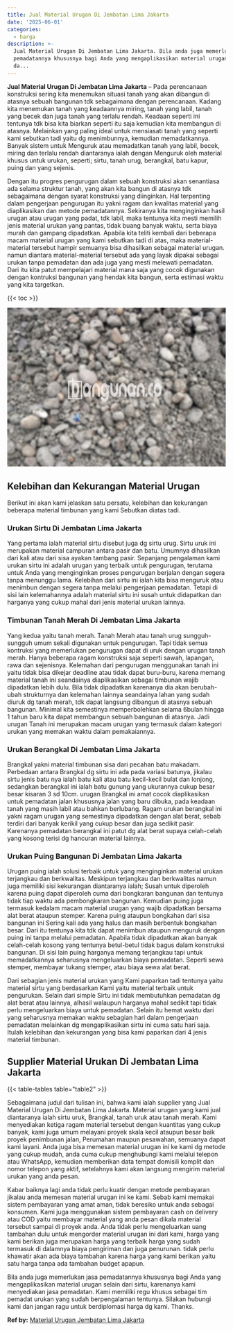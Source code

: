 ```yaml
---
title: Jual Material Urugan Di Jembatan Lima Jakarta
date: '2025-06-01'
categories:
  - harga
description: >-
  Jual Material Urugan Di Jembatan Lima Jakarta. Bila anda juga memerlukan jasa
  pemadatannya khususnya bagi Anda yang mengaplikasikan material urugan selain
  da...
---
```


**Jual Material Urugan Di Jembatan Lima Jakarta** – Pada perencanaan konstruksi sering kita menemukan situasi tanah yang akan dibangun di atasnya sebuah bangunan tdk sebagaimana dengan perencanaan. Kadang kita menemukan tanah yang keadaannya miring, tanah yang labil, tanah yang becek dan juga tanah yang terlalu rendah. Keadaan seperti ini tentunya tdk bisa kita biarkan seperti itu saja kemudian kita membangun di atasnya. Melainkan yang paling ideal untuk mensiasati tanah yang seperti kami sebutkan tadi yaitu dg menimbunnya, kemudian memadatkannya. Banyak sistem untuk Menguruk atau memadatkan tanah yang labil, becek, miring dan terlalu rendah diantaranya ialah dengan Menguruk oleh material khusus untuk urukan, seperti; sirtu, tanah urug, berangkal, batu kapur, puing dan yang sejenis.

Dengan itu progres pengurugan dalam sebuah konstruksi akan senantiasa ada selama struktur tanah, yang akan kita bangun di atasnya tdk sebagaimana dengan syarat konstruksi yang diinginkan. Hal terpenting dalam pengerjaan pengurugan itu yakni ragam dan kwalitas material yang diaplikasikan dan metode pemadatannya. Sekiranya kita menginginkan hasil urugan atau urugan yang padat, tdk labil, maka tentunya kita mesti memilih jenis material urukan yang pantas, tidak buang banyak waktu, serta biaya murah dan gampang dipadatkan. Apabila kita teliti kembali dari beberapa macam material urugan yang kami sebutkan tadi di atas, maka material-material tersebut hampir semuanya bisa dihasilkan sebagai material urugan. namun diantara material-material tersebut ada yang layak dipakai sebagai urukan tanpa pemadatan dan ada juga yang mesti melewati pemadatan. Dari itu kita patut mempelajari material mana saja yang cocok digunakan dengan kontruksi bangunan yang hendak kita bangun, serta estimasi waktu yang kita targetkan.

{{< toc >}}

![Jual Material Urugan Di Jembatan Lima Jakarta](/images/jual-urugan-22.png)

## Kelebihan dan Kekurangan Material Urugan

Berikut ini akan kami jelaskan satu persatu, kelebihan dan kekurangan beberapa material timbunan yang kami Sebutkan diatas tadi.

### Urukan Sirtu Di Jembatan Lima Jakarta

Yang pertama ialah material sirtu disebut juga dg sirtu urug. Sirtu uruk ini merupakan material campuran antara pasir dan batu. Umumnya dihasilkan dari kali atau dari sisa ayakan tambang pasir. Sepanjang pengalaman kami urukan sirtu ini adalah urugan yang terbaik untuk pengurugan, terutama untuk Anda yang menginginkan proses pengurugan berjalan dengan segera tanpa menunggu lama. Kelebihan dari sirtu ini ialah kita bisa menguruk atau menimbun dengan segera tanpa melalui pengerjaan pemadatan. Tetapi di sisi lain kelemahannya adalah material sirtu ini susah untuk didapatkan dan harganya yang cukup mahal dari jenis material urukan lainnya.

### Timbunan Tanah Merah Di Jembatan Lima Jakarta

Yang kedua yaitu tanah merah. Tanah Merah atau tanah urug sungguh-sungguh umum sekali digunakan untuk pengurugan. Tapi tidak semua kontruksi yang memerlukan pengurugan dapat di uruk dengan urugan tanah merah. Hanya beberapa ragam konstruksi saja seperti sawah, lapangan, rawa dan sejenisnya. Kelemahan dari pengurugan menggunakan tanah ini yaitu tidak bisa dikejar deadline atau tidak dapat buru-buru, karena memang material tanah ini seandainya diaplikasikan sebagai timbunan wajib dipadatkan lebih dulu. Bila tidak dipadatkan karenanya dia akan berubah-ubah strukturnya dan kelemahan lainnya seandainya lahan yang sudah diuruk dg tanah merah, tdk dapat langsung dibangun di atasnya sebuah bangunan. Minimal kita semestinya memperbolehkan selama 6bulan hingga 1 tahun baru kita dapat membangun sebuah bangunan di atasnya. Jadi urugan Tanah ini merupakan macam urugan yang termasuk dalam kategori urukan yang memakan waktu dalam pemakaiannya.

### Urukan Berangkal Di Jembatan Lima Jakarta

Brangkal yakni material timbunan sisa dari pecahan batu makadam. Perbedaan antara Brangkal dg sirtu ini ada pada variasi batunya, jikalau sirtu jenis batu nya ialah batu kali atau batu kecil-kecil bulat dan lonjong, sedangkan berangkal ini ialah batu gunung yang ukurannya cukup besar besar kisaran 3 sd 10cm. urugan Brangkal ini amat cocok diaplikasikan untuk pemadatan jalan khususnya jalan yang baru dibuka, pada keadaan tanah yang masih labil atau bahkan berlubang. Ragam urukan berangkal ini yakni ragam urugan yang semestinya dipadatkan dengan alat berat, sebab terdiri dari banyak kerikil yang cukup besar dan juga sedikit pasir. Karenanya pemadatan berangkal ini patut dg alat berat supaya celah-celah yang kosong terisi dg hancuran material lainnya.

### Urukan Puing Bangunan Di Jembatan Lima Jakarta

Urugan puing ialah solusi terbaik untuk yang menginginkan material urukan terjangkau dan berkwalitas. Meskipun terjangkau dan berkwalitas namun juga memiliki sisi kekurangan diantaranya ialah; Susah untuk diperoleh karena puing dapat diperoleh cuma dari bongkaran bangunan dan tentunya tidak tiap waktu ada pembongkaran bangunan. Kemudian puing juga termasuk kedalam macam material urugan yang wajib dipadatkan bersama alat berat ataupun stemper. Karena puing ataupun bongkahan dari sisa bangunan ini Sering kali ada yang halus dan masih berbentuk bongkahan besar. Dari itu tentunya kita tdk dapat menimbun ataupun menguruk dengan puing ini tanpa melalui pemadatan. Apabila tidak dipadatkan akan banyak celah-celah kosong yang tentunya betul-betul tidak bagus dalam konstruksi bangunan. Di sisi lain puing harganya memang terjangkau tapi untuk memadatkannya seharusnya mengeluarkan biaya pemadatan. Seperti sewa stemper, membayar tukang stemper, atau biaya sewa alat berat.

Dari sebagian jenis material urukan yang Kami paparkan tadi tentunya yaitu material sirtu yang berdasarkan Kami yaitu material terbaik untuk pengurukan. Selain dari simple Sirtu ini tidak membutuhkan pemadatan dg alat berat atau lainnya, alhasil walaupun harganya mahal sedikit tapi tidak perlu mengeluarkan biaya untuk pemadatan. Selain itu hemat waktu dari yang seharusnya memakan waktu sebagian hari dalam pengerjaan pemadatan melainkan dg mengaplikasikan sirtu ini cuma satu hari saja. Itulah kelebihan dan kekurangan yang bisa kami paparkan dari 4 jenis material timbunan.

## Supplier Material Urukan Di Jembatan Lima Jakarta

{{< table-tables table="table2" >}}

Sebagaimana judul dari tulisan ini, bahwa kami ialah supplier yang Jual Material Urugan Di Jembatan Lima Jakarta. Material urugan yang kami jual diantaranya ialah sirtu uruk, Brangkal, tanah uruk atau tanah merah. Kami menyediakan ketiga ragam material tersebut dengan kuantitas yang cukup banyak, kami juga umum melayani proyek skala kecil ataupun besar baik proyek penimbunan jalan, Perumahan maupun pesawahan, semuanya dapat kami layani. Anda juga bisa memesan material urugan ini ke kami dg metode yang cukup mudah, anda cuma cukup menghubungi kami melalui telepon atau WhatsApp, kemudian memberikan data tempat domisili komplit dan nomor telepon yang aktif, setelahnya kami akan langsung mengirim material urukan yang anda pesan.

Kabar baiknya lagi anda tidak perlu kuatir dengan metode pembayaran jikalau anda memesan material urugan ini ke kami. Sebab kami memakai sistem pembayaran yang amat aman, tidak beresiko untuk anda sebagai konsumen. Kami juga menggunakan sistem pembayaran cash on delivery atau COD yaitu membayar material yang anda pesan dikala material tersebut sampai di proyek anda. Anda tidak perlu mengeluarkan uang tambahan dulu untuk mengorder material urugan ini dari kami, harga yang kami berikan juga merupakan harga yang terbaik harga yang sudah termasuk di dalamnya biaya pengiriman dan juga penurunan. tidak perlu khawatir akan ada biaya tambahan karena harga yang kami berikan yaitu satu harga tanpa ada tambahan budget apapun.

Bila anda juga memerlukan jasa pemadatannya khususnya bagi Anda yang mengaplikasikan material urugan selain dari sirtu, karenanya kami menyediakan jasa pemadatan. Kami memiliki regu khusus sebagai tim pemadat urukan yang sudah berpengalaman tentunya. Silakan hubungi kami dan jangan ragu untuk berdiplomasi harga dg kami. Thanks.

**Ref by:** [Material Urugan Jembatan Lima Jakarta](https://id.wikipedia.org/wiki/Material)

